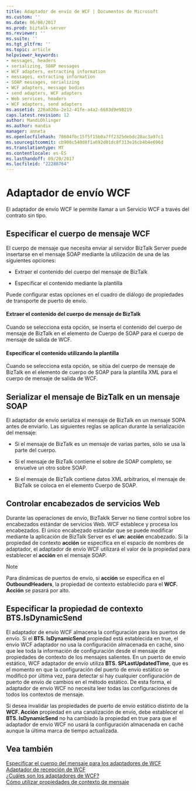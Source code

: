 ```yaml
---
title: Adaptador de envío de WCF | Documentos de Microsoft
ms.custom: ''
ms.date: 06/08/2017
ms.prod: biztalk-server
ms.reviewer: ''
ms.suite: ''
ms.tgt_pltfrm: ''
ms.topic: article
helpviewer_keywords:
- messages, headers
- serializing, SOAP messages
- WCF adapters, extracting information
- messages, extracting information
- SOAP messages, serializing
- WCF adapters, message bodies
- send adapters, WCF adapters
- Web services, headers
- WCF adapters, send adapters
ms.assetid: 226a020a-2e12-41fe-a4a2-6683d9e98219
caps.latest.revision: 12
author: MandiOhlinger
ms.author: mandia
manager: anneta
ms.openlocfilehash: 70604fbc15f5f15b0a7ff2325debdc28ac3a97c1
ms.sourcegitcommit: cb908c540d8f1a692d01dc8f313e16cb4b4e696d
ms.translationtype: MT
ms.contentlocale: es-ES
ms.lasthandoff: 09/20/2017
ms.locfileid: "22288764"
---
```

# <a name="wcf-send-adapter"></a>Adaptador de envío WCF
El adaptador de envío WCF le permite llamar a un Servicio WCF a través del contrato sin tipo.  
  
## <a name="specifying-the-wcf-message-body"></a>Especificar el cuerpo de mensaje WCF  
 El cuerpo de mensaje que necesita enviar al servidor BizTalk Server puede insertarse en el mensaje SOAP mediante la utilización de una de las siguientes opciones:  
  
-   Extraer el contenido del cuerpo del mensaje de BizTalk  
  
-   Especificar el contenido mediante la plantilla  
  
 Puede configurar estas opciones en el cuadro de diálogo de propiedades de transporte de puerto de envío.  
  
#### <a name="extract-the-content-of-the-biztalk-message-body"></a>Extraer el contenido del cuerpo de mensaje de BizTalk  
 Cuando se selecciona esta opción, se inserta el contenido del cuerpo de mensaje de BizTalk en el elemento de Cuerpo de SOAP para el cuerpo de mensaje de salida de WCF.  
  
#### <a name="specify-the-content-by-using-the-template"></a>Especificar el contenido utilizando la plantilla  
 Cuando se selecciona esta opción, se sitúa del cuerpo de mensaje de BizTalk en el elemento de cuerpo de SOAP para la plantilla XML para el cuerpo de mensaje de salida de WCF.  
  
## <a name="serializing-the-biztalk-message-into-a-soap-message"></a>Serializar el mensaje de BizTalk en un mensaje SOAP  
 El adaptador de envío serializa el mensaje de BizTalk en un mensaje SOPA antes de enviarlo. Las siguientes reglas se aplican durante la serialización del mensaje:  
  
-   Si el mensaje de BizTalk es un mensaje de varias partes, sólo se usa la parte del cuerpo.  
  
-   Si el mensaje de BizTalk contiene el sobre de SOAP completo, se envuelve un otro sobre SOAP.  
  
-   Si el mensaje de BizTalk contiene datos XML arbitrarios, el mensaje de BizTalk se coloca en el elemento Cuerpo de SOAP.  
  
## <a name="handling-web-services-headers"></a>Controlar encabezados de servicios Web  
 Durante las operaciones de envío, BizTaklk Server no tiene control sobre los encabezados estándar de servicios Web. WCF establece y procesa los encabezados. El único encabezado estándar que se puede modificar mediante la aplicación de BizTalk Server es el **un: acción** encabezado. Si la propiedad de contexto **acción** se especifica en el espacio de nombres de adaptador, el adaptador de envío WCF utilizará el valor de la propiedad para establecer el **acción** en el mensaje SOAP.  
  
> [!NOTE]
>  Para dinámicas de puertos de envío, si **acción** se especifica en el **OutboundHeaders**, la propiedad de contexto establecido para el **WCF. Acción** se pasará por alto.  
  
## <a name="specifying-the-btsisdynamicsend-context-property"></a>Especificar la propiedad de contexto BTS.IsDynamicSend  
 El adaptador de envío WCF almacena la configuración para los puertos de envío. Si el **BTS. IsDynamicSend** propiedad está establecida en true, el envío WCF adaptador no usa la configuración almacenada en caché, sino que lee toda la información de configuración desde el mensaje de propiedades de contexto de los mensajes salientes. En un puerto de envío estático, WCF adaptador de envío utiliza **BTS. SPLastUpdatedTime**, que es el momento en que la configuración del puerto de envío estático se modificó por última vez, para detectar si hay cualquier configuración de puerto de envío de cambios en el método estático. De esta forma, el adaptador de envío WCF no necesita leer todas las configuraciones de todos los contextos de mensaje.  
  
 Si desea invalidar las propiedades de puerto de envío estático distinto de la **WCF. Acción** propiedad en una canalización de envío, debe establecer el **BTS. IsDynamicSend** no ha cambiado la propiedad en true para que el adaptador de envío WCF no usará la configuración almacenada en caché aunque la última marca de tiempo actualizada.  
  
## <a name="see-also"></a>Vea también  
 [Especificar el cuerpo del mensaje para los adaptadores de WCF](../core/specifying-the-message-body-for-the-wcf-adapters.md)   
 [Adaptador de recepción de WCF](../core/wcf-receive-adapter.md)   
 [¿Cuáles son los adaptadores de WCF?](../core/what-are-the-wcf-adapters.md)   
 [Cómo utilizar propiedades de contexto de mensaje](../core/how-to-use-message-context-properties.md)